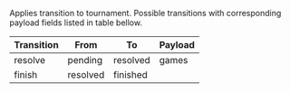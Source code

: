 Applies transition to tournament. Possible transitions with corresponding payload fields listed in table bellow.

| Transition      | From               | To        | Payload  |
|-----------------|--------------------|-----------|----------|
| resolve         | pending            | resolved  | games    |
| finish          | resolved           | finished  |          |

